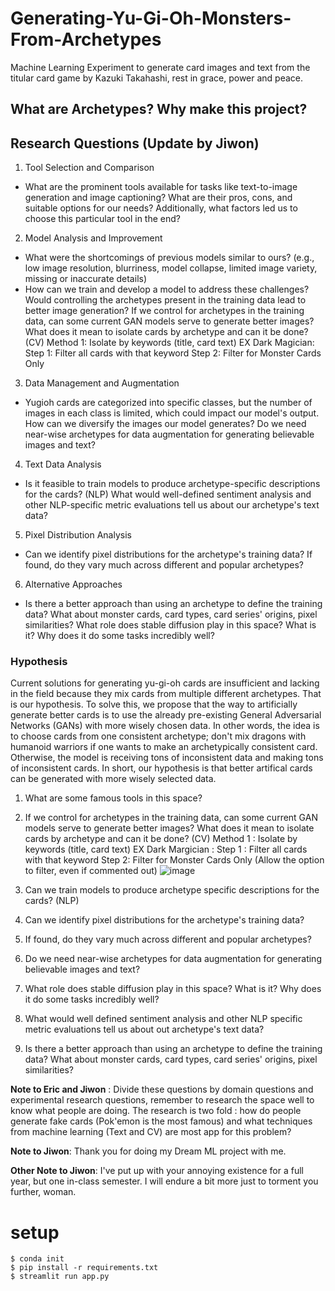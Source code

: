 # Generating-Yu-Gi-Oh-Monsters-From-Archetypes
Machine Learning Experiment to generate card images and text from the titular card game by Kazuki Takahashi, rest in grace, power and peace.

## What are Archetypes? Why make this project?

## Research Questions (Update by Jiwon)
1.	Tool Selection and Comparison
- What are the prominent tools available for tasks like text-to-image generation and image captioning? What are their pros, cons, and suitable options for our needs? Additionally, what factors led us to choose this particular tool in the end?

2.	Model Analysis and Improvement
- What were the shortcomings of previous models similar to ours? (e.g., low image resolution, blurriness, model collapse, limited image variety, missing or inaccurate details)
- How can we train and develop a model to address these challenges? Would controlling the archetypes present in the training data lead to better image generation? If we control for archetypes in the training data, can some current GAN models serve to generate better images? What does it mean to isolate cards by archetype and can it be done? (CV) Method 1: Isolate by keywords (title, card text) EX Dark Magician: Step 1: Filter all cards with that keyword Step 2: Filter for Monster Cards Only

3.	Data Management and Augmentation 
- Yugioh cards are categorized into specific classes, but the number of images in each class is limited, which could impact our model's output. How can we diversify the images our model generates? Do we need near-wise archetypes for data augmentation for generating believable images and text?

4.	Text Data Analysis
- Is it feasible to train models to produce archetype-specific descriptions for the cards? (NLP) What would well-defined sentiment analysis and other NLP-specific metric evaluations tell us about our archetype's text data?

5.	Pixel Distribution Analysis
- Can we identify pixel distributions for the archetype's training data? If found, do they vary much across different and popular archetypes?

6.	Alternative Approaches
- Is there a better approach than using an archetype to define the training data? What about monster cards, card types, card series' origins, pixel similarities? What role does stable diffusion play in this space? What is it? Why does it do some tasks incredibly well?


### Hypothesis
Current solutions for generating yu-gi-oh cards are insufficient and lacking in the field because they mix cards from multiple different archetypes. That is our hypothesis. To solve this, we propose that the way to artificially generate better cards is to use the already pre-existing General Adversarial Networks (GANs) with more wisely chosen data. In other words, the idea is to choose cards from one consistent archetype; don't mix dragons with humanoid warriors if one wants to make an archetypically consistent card. Otherwise, the model is receiving tons of inconsistent data and making tons of inconsistent cards. In short, our hypothesis is that better artifical cards can be generated with more wisely selected data.

1. What are some famous tools in this space?
2. If we control for archetypes in the training data, can some current GAN models serve to generate better images? What does it mean to isolate cards by archetype and can it be done? (CV)
     Method 1 : Isolate by keywords (title, card text)
     EX Dark Margician :
       Step 1 : Filter all cards with that keyword
       Step 2: Filter for Monster Cards Only (Allow the option to filter, even if commented out)
     ![image](https://github.com/nogibjj/Generating-Yu-Gi-Oh-Monsters-From-Archetypes/assets/70504872/a82b04fc-00bc-4a72-a501-2b358de2e660)

4. Can we train models to produce archetype specific descriptions for the cards? (NLP)
5. Can we identify pixel distributions for the archetype's training data?
6. If found, do they vary much across different and popular archetypes?
7. Do we need near-wise archetypes for data augmentation for generating believable images and text?
8. What role does stable diffusion play in this space? What is it? Why does it do some tasks incredibly well?
9. What would well defined sentiment analysis and other NLP specific metric evaluations tell us about out archetype's text data?
10. Is there a better approach than using an archetype to define the training data? What about monster cards, card types, card series' origins, pixel similarities?

**Note to Eric and Jiwon** : Divide these questions by domain questions and experimental research questions, remember to research the space well to know what people are doing. The research is two fold : how do people generate fake cards (Pok'emon is the most famous) and what techniques from machine learning (Text and CV) are most app for this problem?


**Note to Jiwon**: Thank you for doing my Dream ML project with me.

**Other Note to Jiwon**: I've put up with your annoying existence for a full year, but one in-class semester. I will endure a bit more just to torment you further, woman.


# setup

```
$ conda init 
$ pip install -r requirements.txt
$ streamlit run app.py
```
